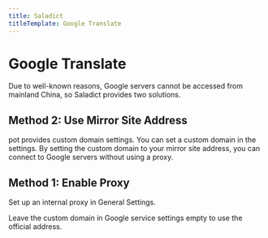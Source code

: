 ```yaml
---
title: Saladict
titleTemplate: Google Translate
---
```


# Google Translate

Due to well-known reasons, Google servers cannot be accessed from mainland China, so Saladict provides two solutions.

## Method 2: Use Mirror Site Address

pot provides custom domain settings. You can set a custom domain in the settings. By setting the custom domain to your mirror site address, you can connect to Google servers without using a proxy.

## Method 1: Enable Proxy

Set up an internal proxy in General Settings.

Leave the custom domain in Google service settings empty to use the official address.

